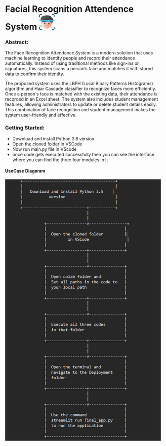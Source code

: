 
# Facial Recognition Attendence System <img src="https://github.com/GummadavelliSandeep/Facial-Recognition-Attendence-System/blob/master/Images/face-recognition.png" width="50" height="50" alt="Alt text">

### Abstract:

The Face Recognition Attendance System is a modern solution that uses machine learning to identify people and record their attendance automatically. Instead of using traditional methods like sign-ins or signatures, this system scans a person’s face and matches it with stored data to confirm their identity.

The proposed system uses the LBPH (Local Binary Patterns Histograms) algorithm and Haar Cascade classifier to recognize faces more efficiently. Once a person's face is matched with the existing data, their attendance is recorded in an Excel sheet. The system also includes student management features, allowing administrators to update or delete student details easily. This combination of face recognition and student management makes the system user-friendly and effective.

### Getting Started:

- Download and install Python 3.8 version.
- Open the cloned folder in VSCode
- Now run main.py file in VScode
- once code gets executed successfully then you can see the interface where you can find the three four modules in it
  
#### UseCase Diagaram
![](https://github.com/GummadavelliSandeep/Cardiovascular-Disease-Detection-From-ECG-Images/blob/main/Images/Getsarted%20Flow%20chart.png)

